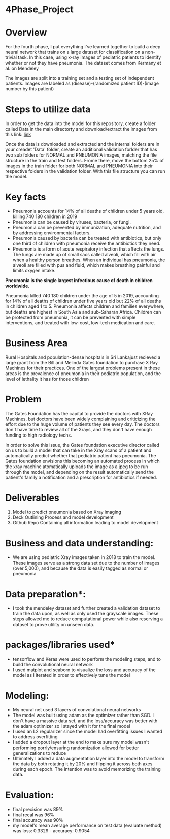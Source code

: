 # 4Phase_Project

# Overview

For the fourth phase, I put everything I've learned together to build a deep neural network that trains on a large dataset for classification on a non-trivial task. In this case, using x-ray images of pediatric patients to identify whether or not they have pneumonia. The dataset comes from Kermany et al. on Mendeley

The images are split into a training set and a testing set of independent patients. Images are labeled as (disease)-(randomized patient ID)-(image number by this patient)

# Steps to utilize data

In order to get the data into the model for this repository, create a folder called Data in the main directorty and download/extract the images from this link: [link](https://data.mendeley.com/datasets/rscbjbr9sj/3)

Once the data is downloaded and extracted and the internal folders are in your creadet 'Data' folder, create an additional validation forlder that has two sub folders for NORMAL and PNEUMONIA images, matching the file structure in the train and test folders. Frome there, move the bottom 25% of images in the train folder for both NORMAL and PNEUMONIA into their respective folders in the validation folder. With this file structure you can run the model.


# Key facts

- Pneumonia accounts for 14% of all deaths of children under 5 years old, killing 740 180 children in 2019
- Pneumonia can be caused by viruses, bacteria, or fungi.
- Pneumonia can be prevented by immunization, adequate nutrition, and by addressing environmental factors.
- Pneumonia caused by bacteria can be treated with antibiotics, but only one third of children with pneumonia receive the antibiotics they need.
- Pneumonia is a form of acute respiratory infection that affects the lungs. The lungs are made up of small sacs called alveoli, which fill with air when a healthy person breathes. When an individual has pneumonia, the alveoli are filled with pus and fluid, which makes breathing painful and limits oxygen intake.


**Pneumonia is the single largest infectious cause of death in children worldwide.**

Pneumonia killed 740 180 children under the age of 5 in 2019, accounting for 14% of all deaths of children under five years old but 22% of all deaths in children aged 1 to 5. Pneumonia affects children and families everywhere, but deaths are highest in South Asia and sub-Saharan Africa. Children can be protected from pneumonia, it can be prevented with simple interventions, and treated with low-cost, low-tech medication and care.

# Business Area

Rural Hospitals and population-dense hospitals in Sri Lankajust recieved a large grant from the Bill and Melinda Gates foundation to purchase X Ray Machines for their practices. One of the largest problems present in these areas is the prevalence of pneumonia in their pediatric population, and the level of lethality it has for those children

# Problem
The Gates Foundation has the capital to provide the doctors with XRay Machines, but doctors have been widely complaining and criticizing the effort due to the huge volume of patients they see every day. The doctors don't have time to review all of the Xrays, and they don't have enough funding to high radiology techs.

In order to solve this issue, the Gates foundation executive director called on us to build a model that can take in the Xray scans of a patient and automatically predict whether that pediatric patient has pneumonia. The Gates foundation envisions this becoming an automated process in which the xray machine atomatically uploads the image as a jpeg to be run through the model, and depending on the result automatically send the patient's family a notification and a prescription for antibiotics if needed.

# Deliverables
1. Model to predict pneumonia based on Xray imaging
2. Deck Outlining Process and model development
3. Github Repo Containing all information leading to model development

# Business and data understanding:

- We are using pediatric Xray images taken in 2018 to train the model. These images serve as a strong data set due to the number of images (over 5,000), and because the data is easily tagged as normal or pneumonia

# Data preparation*:
- I took the mendeley dataset and further created a validation dataset to train the data upon, as well as only used the grayscale images. These steps allowed me to reduce computational power while also reserving a dataset to prove utility on unseen data.

# packages/libraries used*
- tensorflow and Keras were used to perform the modeling steps, and to build the convolutional neural network
- I used matplot and seaborn to visualize the loss and accuracy of the model as I iterated in order to effectively tune the model

# Modeling:
- My neural net used 3 layers of convolutional neural networks
- The model was built using adam as the optimizer rather than SGD. I don't have a massive data set, and the loss/accuracy was better with the adam optimizer so I stayed with it for the final model
- I used an L2 regularizer since the model had overfitting issues I wanted to address overfitting
- I added a dropout layer at the end to make sure my model wasn't performing porrly/ensuring randomization allowed for better generalizations to reduce 
- Ultimately I added a data augmentation layer into the model to transform the data by both rotating it by 20% and flipping it across both axes during each epoch. The intention was to avoid memorizing the training data.

# Evaluation: 
- final precision was 89%
- final recal was 96%
- final accuracy was 90%
- my model's mean average performance on test data (evaluate method) was loss: 0.3329 - accuracy: 0.9054

